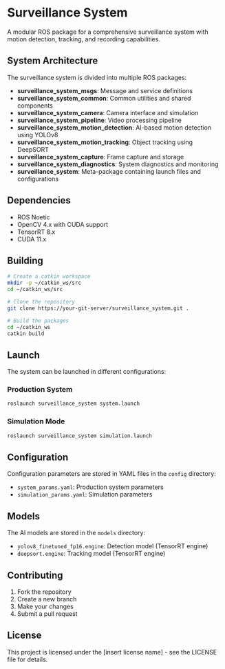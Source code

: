# Surveillance System

A modular ROS package for a comprehensive surveillance system with motion detection, tracking, and recording capabilities.

## System Architecture

The surveillance system is divided into multiple ROS packages:

- **surveillance_system_msgs**: Message and service definitions
- **surveillance_system_common**: Common utilities and shared components
- **surveillance_system_camera**: Camera interface and simulation
- **surveillance_system_pipeline**: Video processing pipeline
- **surveillance_system_motion_detection**: AI-based motion detection using YOLOv8
- **surveillance_system_motion_tracking**: Object tracking using DeepSORT
- **surveillance_system_capture**: Frame capture and storage
- **surveillance_system_diagnostics**: System diagnostics and monitoring
- **surveillance_system**: Meta-package containing launch files and configurations

## Dependencies

- ROS Noetic
- OpenCV 4.x with CUDA support
- TensorRT 8.x
- CUDA 11.x

## Building

```bash
# Create a catkin workspace
mkdir -p ~/catkin_ws/src
cd ~/catkin_ws/src

# Clone the repository
git clone https://your-git-server/surveillance_system.git .

# Build the packages
cd ~/catkin_ws
catkin build
```

## Launch

The system can be launched in different configurations:

### Production System

```bash
roslaunch surveillance_system system.launch
```

### Simulation Mode

```bash
roslaunch surveillance_system simulation.launch
```

## Configuration

Configuration parameters are stored in YAML files in the `config` directory:

- `system_params.yaml`: Production system parameters
- `simulation_params.yaml`: Simulation parameters

## Models

The AI models are stored in the `models` directory:

- `yolov8_finetuned_fp16.engine`: Detection model (TensorRT engine)
- `deepsort.engine`: Tracking model (TensorRT engine)

## Contributing

1. Fork the repository
2. Create a new branch
3. Make your changes
4. Submit a pull request

## License

This project is licensed under the [insert license name] - see the LICENSE file for details.